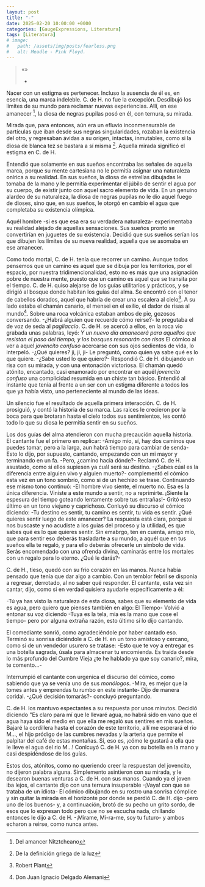 ```yaml
---
layout: post
title: "-"
date: 2025-02-20 10:00:00 +0000
categories: [GaugeExpressions, Literatura]
tags: [Literatura]
# image:
#   path: /assets/img/posts/fearless.png
#   alt: Meadle - Pink Floyd.
---
```

> «»
>
> -

Nacer con un estigma es pertenecer. Incluso la ausencia de él es, en esencia, una marca indeleble. C. de H. no fue la excepción. Desdibujó los límites de su mundo para reclamar nuevas experiencias. Allí, en ese amanecer [^1], la diosa de negras pupilas posó en él, con ternura, su mirada. 

Mirada que, para entonces, aún era un efluvio inconmensurable de partículas que iban desde sus negras singularidades, rozaban la existencia del otro, y regresaban ávidas a su origen, intactas, inmutables, como si la diosa de blanca tez se bastara a sí misma [^2]. Aquella mirada significó el estigma en C. de H.

Entendió que solamente en sus sueños encontraba las señales de aquella marca, porque su mente cartesiana no le permitía asignar una naturaleza onírica a su realidad. En sus sueños, la diosa de estrellas dibujadas le tomaba de la mano y le permitía experimentar el júbilo de sentir el agua por su cuerpo, de existir junto con aquel sacro elemento de vida. En un genuino alardeo de su naturaleza, la diosa de negras pupilas no le dio aquel fuego de dioses, sino que, en sus sueños, le otorgó en cambio el agua que completaba su existencia olímpica.

Aquél hombre -si es que esa era su verdadera naturaleza- experimentaba su realidad alejado de aquellas sensaciones. Sus sueños pronto se convertirían en juguetes de su existencia. Decidió que sus sueños serían los que dibujen los límites de su nueva realidad, aquella que se asomaba en ese amanecer.   

Como todo mortal, C. de H. tenía que recorrer un camino. Aunque todos pensemos que un camino es aquel que se dibuja por los territorios, por el espacio, por nuestra tridimencionalidad, esto no es más que una asignación pobre de nuestra mente, puesto que un camino es aquel que se transita por el tiempo. C. de H. quiso alejarse de los guías utilitarios y prácticos, y se dirigió al bosque donde habitan los guías del alma. Se encontró con el tenor de cabellos dorados, aquel que habría de crear una escalera al cielo[^3].
A su lado estaba el chamán canario, el mensei en el exilio, el dador de risas al mundo[^4]. Sobre una roca volcánica estaban ambos de pie, gozosos conversando. 
-¿Habrá alguien que recuerde cómo reirse?- le pregutaba el de voz de seda al *pagliaccio*. 
C. de H. se acercó a ellos, en la roca vio grabada unas palabras, leyó: *Y un nuevo día amanecerá para aquellos que resistan el paso del tiempo, y los bosques resonarán con risas*
El cómico al ver a aquel *jovencito confuso* acercarse con sus ojos sedientos de vida, lo interpeló.
-¿Qué quieres? ji, ji, ji- Le preguntó, como quien ya sabe qué es lo que quiere. 
-¿Sabe usted lo que quiero?- Respondió C. de H. dibujando un risa con su mirada, y con una entonación victoriosa.
El chamán quedó atónito, encantado, casi enamorado por encontrar en aquél *jovencito confuso* una complicidad resumida en un chiste tan básico. Entendió al instante que tenía al frente a un ser con un estigma diferente a todos los que ya había visto, uno perteneciente al mundo de las ideas.

Un silencio fue el resultado de aquella primera interacción. 
C. de H. prosiguió, y contó la historia de su marca. Las raices le crecieron por la boca para que brotaran hasta el cielo todos sus sentimientos, les contó todo lo que su diosa le permitía sentir en su sueños.

Los dos guías del alma atendieron con mucha precaución aquella historia. El cantante fue el primero en replicar: 
-Amigo mío, sí, hay dos caminos que puedes tomar, pero a la larga, aun habrá tiempo para cambiar de senda- Esto lo dijo, por supuesto, cantando, empezando con un mi mayor y terminando en un fa. 
-Pero, ¿camino hacia dónde?- Reclamó C. de H. asustado, como si ellos supiesen ya cuál será su destino.
-¿Sabes cúal es la diferencia entre alguien vivo y alguien muerto?- complementó el cómico esta vez en un tono sombrío, como si de un hechizo se trase. Continuando ese mismo tono continuó: -El hombre vivo siente, el muerto no. Esa es la única diferencia. Viniste a este mundo a sentir, no a reprimirte. ¡Siente la espesura del tiempo goteando lentamente sobre tus entrañas!- Gritó esto último en un tono viejuno y caprichoso. Conluyó su discurso el cómico diciendo: -Tu destino es sentir, tu camino es sentir, tu vida es sentir. ¿Qué quieres sentir luego de este amanecer? La respuesta está clara, porque si nos buscaste y no acudiste a los guias del proceso y la utilidad, es que sabes qué es lo que quieres sentir. Sin emabrgo, ten en cuenta, amigo mío, que para sentir eso deberás trasladarte a su mundo, a aquél que en tus sueños ella te regaló, y para ello deberás ofrecerle un símbolo de vida. Serás encomendado con una ofrenda divina, caminarás entre los mortales con un regalo para lo eterno. ¿Qué le darás?-

C. de H., tieso, quedó con su frio corazón en las manos. Nunca había pensado que tenía que dar algo a cambio. Con un temblor febril se disponía a regresar, derrotado, al no saber qué responder. El cantante, esta vez sin cantar, dijo, como si en verdad quisiera ayudarle específicamente a él:

-Tú ya has visto la naturaleza de esta diosa, sabes que su elemento de vida es agua, pero quiero que pienses también en algo: El Tiempo- Volvió a entonar su voz diciendo -Tuya es la tela, mia es la mano que cose el tiempo- pero por alguna extraña razón, esto último sí lo dijo cantando.

El comediante sonrió, como agradeciéndole por haber cantado eso. Terminó su sonrisa diciéndole a C. de H. en un tono amistoso y cercano, como si de un vendedor usurero se tratase:
-Esto que te voy a entregar es una botella sagrada, úsala para almacenar tu encomienda. Es traída desde lo más profundo del Cumbre Vieja ¿te he hablado ya que soy canario?, mira, te comento...-

Interrumpió el cantante con urgenica el discurso del cómico, como sabiendo que ya se venía uno de sus *monólogos*. -Mira, es mejor que la tomes antes y emprendas tu rumbo en este instante- Dijo de manera coridal. -¿Qué decisión tomarás?- concluyó preguntando.

C. de H. los mantuvo espectantes a su respuesta por unos minutos. Decidió diciendo "Es claro para mí que le llevaré agua, no habrá sido en vano que el agua haya sido el medio en que ella me regaló sus sentires en mis sueños. Bajaré la cordillera hasta el corazón de este territorio, allí me esperará el rio M..., el hijo pródigo de las cumbres nevadas y la arteria que permite el palpitar del café de estas montañas. Sí, eso es, ¡cómo le gustará a ella que le lleve el agua del rio M...! Conlcuyó C. de H. ya con su botella en la mano y casi despidéndose de los guías.

Estos dos, atónitos, como no queriendo creer la respuestan del jovencito, no dijeron palabra alguna. Simplemento asintieron con su mirada, y le desearon buenas venturas a C. de H. con sus manos. Cuando ya el joven iba lejos, el cantante dijo con una ternura insuperable -¡Vaya! con que se trataba de un idiota-
El cómico dibujando en su rostro una sonrisa cómplice y sin quitar la mirada en el horizonte por donde se perdió C. de H. dijo -pero uno de los buenos- y, a continuación, brotó de su pecho un grito sordo, de esos que lo expresan todo pero que no se escucha nada, chillando entonces le dijo a C. de H. -¡Mírame, Mí-ra-me, soy tu futuro- y ambos echaron a reirse, como nunca antes.




[^1]: Del amancer Nitztcheano
[^2]: De la definición griega de la luz
[^3]: Robert Plant
[^4]: Don Juan Ignacio Delgado Alemani
